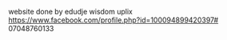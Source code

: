 website done by edudje wisdom uplix https://www.facebook.com/profile.php?id=100094899420397# 07048760133
